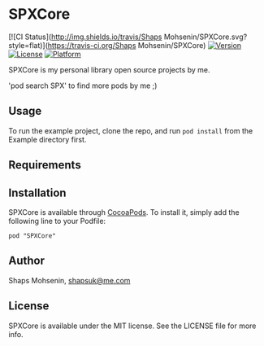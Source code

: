 # SPXCore

[![CI Status](http://img.shields.io/travis/Shaps Mohsenin/SPXCore.svg?style=flat)](https://travis-ci.org/Shaps Mohsenin/SPXCore)
[![Version](https://img.shields.io/cocoapods/v/SPXCore.svg?style=flat)](http://cocoadocs.org/docsets/SPXCore)
[![License](https://img.shields.io/cocoapods/l/SPXCore.svg?style=flat)](http://cocoadocs.org/docsets/SPXCore)
[![Platform](https://img.shields.io/cocoapods/p/SPXCore.svg?style=flat)](http://cocoadocs.org/docsets/SPXCore)


SPXCore is my personal library open source projects by me. 

'pod search SPX' to find more pods by me ;)

## Usage

To run the example project, clone the repo, and run `pod install` from the Example directory first.

## Requirements

## Installation

SPXCore is available through [CocoaPods](http://cocoapods.org). To install
it, simply add the following line to your Podfile:

    pod "SPXCore"

## Author

Shaps Mohsenin, shapsuk@me.com

## License

SPXCore is available under the MIT license. See the LICENSE file for more info.

